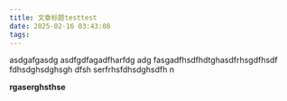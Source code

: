 ```yaml
---
title: 文章标题testtest
date: 2025-02-16 03:43:08
tags:
---
```

asdgafgasdg
asdfgdfagadfharfdg
  adg
  fasgadfhsdfhdtghasdfrhsgdfhsdf
  fdhsdghsdghsgh
  dfsh    serfrhsfdhsdghsdfh
  n   

  **rgaserghsthse**
